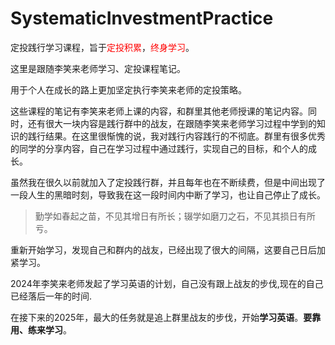 # SystematicInvestmentPractice
定投践行学习课程，旨于<font color=red>定投积累</font>，<font color=red>终身学习</font>。

这里是跟随李笑来老师学习、定投课程笔记。

用于个人在成长的路上更加坚定执行李笑来老师的定投策略。

这些课程的笔记有李笑来老师上课的内容，和群里其他老师授课的笔记内容。同时，还有很大一块内容是践行群中的战友，在跟随李笑来老师学习过程中学到的知识的践行结果。在这里很惭愧的说，我对践行内容践行的不彻底。群里有很多优秀的同学的分享内容，自己在学习过程中通过践行，实现自己的目标，和个人的成长。

虽然我在很久以前就加入了定投践行群，并且每年也在不断续费，但是中间出现了一段人生的黑暗时刻，导致我在这一段时间内中断了学习，也让自己停止了成长。

> 勤学如春起之苗，不见其增日有所长；辍学如磨刀之石，不见其损日有所亏。

重新开始学习，发现自己和群内的战友，已经出现了很大的间隔，这要自己日后加紧学习。

2024年李笑来老师发起了学习英语的计划，自己没有跟上战友的步伐,现在的自己已经落后一年的时间.

在接下来的2025年，最大的任务就是追上群里战友的步伐，开始**学习英语**。**要靠用、练来学习**。
